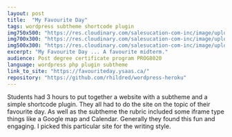 ```yaml
---
layout: post
title:  "My Favourite Day"
tags: wordpress subtheme shortcode plugin
img750x500: "https://res.cloudinary.com/salesucation-com-inc/image/upload/v1523138760/FavouriteDay750x500_pdni4p.png"
img700x300: "https://res.cloudinary.com/salesucation-com-inc/image/upload/v1523138736/FavouriteDay700x300_yyakkn.png"
img500x300: "https://res.cloudinary.com/salesucation-com-inc/image/upload/v1523138736/FavouriteDay500x300_x5rfk3.png"
excerpt: "My Favourite Day ... A favourite midterm."
audience: Post degree certificate program PROG8020
language: wordpress php plugin subtheme
link_to_site: "https://favouriteday.ysaas.ca/"
repository: "https://github.com/rhildred/wordpress-heroku"
---
```


Students had 3 hours to put together a website with a subtheme and a simple shortcode plugin. They all had to do the site on the topic of their favourite day. As well as the subtheme the rubric included some iframe type things like a Google map and Calendar. Generally they found this fun and engaging. I picked this particular site for the writing style. 
